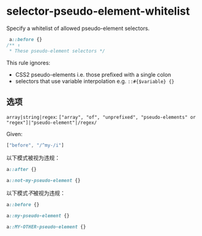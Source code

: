 # selector-pseudo-element-whitelist

Specify a whitelist of allowed pseudo-element selectors.

```css
 a::before {}
/** ↑
 * These pseudo-element selectors */
```

This rule ignores:

-   CSS2 pseudo-elements i.e. those prefixed with a single colon
-   selectors that use variable interpolation e.g. `::#{$variable} {}`

## 选项

`array|string|regex`: `["array", "of", "unprefixed", "pseudo-elements" or "regex"]|"pseudo-element"|/regex/`

Given:

```js
["before", "/^my-/i"]
```

以下模式被视为违规：

```css
a::after {}
```

```css
a::not-my-pseudo-element {}
```

以下模式*不*被视为违规：

```css
a::before {}
```

```css
a::my-pseudo-element {}
```

```css
a::MY-OTHER-pseudo-element {}
```

